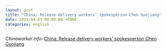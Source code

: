 ```yaml
---
layout: post
title: "China: Release delivery workers’ spokesperson Chen Guojiang"
date: 2021-04-03 00:00:00 +0000
categories: english
---
```


*Chinaworker.info*: [China: Release delivery workers’ spokesperson Chen Guojiang](https://chinaworker.info/en/2021/04/03/28336/)

